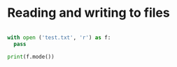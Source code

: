 # Reading and writing to files

```python

with open ('test.txt', 'r') as f:
  pass

print(f.mode())

```